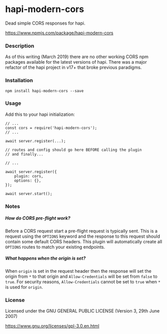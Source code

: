 # hapi-modern-cors

Dead simple CORS responses for hapi.

https://www.npmjs.com/package/hapi-modern-cors

### Description

As of this writing (March 2019) there are no other working CORS npm packages available for the
latest versions of hapi. There was a major refactor of the hapi project in v17+ that broke previous
paradigms.

### Installation

    npm install hapi-modern-cors --save

### Usage

Add this to your hapi initialization:

    // ...
    const cors = require('hapi-modern-cors');
    // ...

    await server.register(...);

    // routes and config should go here BEFORE calling the plugin
    // and finally...
    
    // ...

    await server.register({
        plugin: cors,
        options: {},
    });

    await server.start();

### Notes

##### How do CORS pre-flight work?

Before a CORS request start a pre-flight request is typically sent. This is a request using the `OPTIONS` keyword
and the response to this request should contain some default CORS headers. This plugin will automatically create all
`OPTIONS` routes to match your existing endpoints.

##### What happens when the origin is set?

When `origin` is set in the request header then the response will set the origin from `*` to that origin and
`Allow-Credentials` will be set from `false` to `true`. For security reasons, `Allow-Credentials` cannot be set to
`true` when `*` is used for `origin`.

### License

Licensed under the GNU GENERAL PUBLIC LICENSE (Version 3, 29th June 2007)

https://www.gnu.org/licenses/gpl-3.0.en.html
